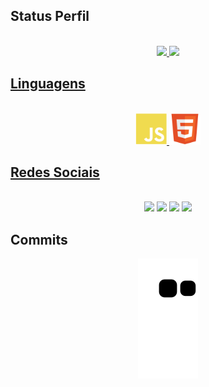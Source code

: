 ## Status Perfil
<div align="center"><br>
  <a href="https://github.com/luizfelipedesouza95">
  <img height="180em" src="https://github-readme-stats.vercel.app/api?username=luizfelipedesouza95&show_icons=true&theme=dark&include_all_commits=true&count_private=true"/>
  <img height="180em" src="https://github-readme-stats.vercel.app/api/top-langs/?username=luizfelipedesouza95&layout=compact&langs_count=7&theme=dark"/>
</div>

  ## Linguagens
<div align="center"><br>
  <img alt="lfs-Js" height="50" width="50" src="https://raw.githubusercontent.com/devicons/devicon/master/icons/javascript/javascript-plain.svg">
  <img alt="lfs-HTML" height="50" width="50" src="https://raw.githubusercontent.com/devicons/devicon/master/icons/html5/html5-original.svg">
</div>
  
  ## Redes Sociais
 <div align="center"><br>
      <a href="https://instagram.com/luizfelipedesouza95" target="_blank"><img src="https://img.shields.io/badge/-Instagram-%23E4405F?style=for-the-badge&logo=instagram&logoColor=white" target="_blank"></a>
      <a href="https://www.twitch.tv/luizfelipedesouza95" target="_blank"><img src="https://img.shields.io/badge/Twitch-9146FF?style=for-the-badge&logo=twitch&logoColor=white" target="_blank"></a>
     <a href="https://discord.gg/DdXc89vyqY" target="_blank"><img src="https://img.shields.io/badge/Discord-7289DA?style=for-the-badge&logo=discord&logoColor=white" target="_blank"></a>
      <a href="https://www.linkedin.com/in/luizfelipedesouza95/" target="_blank"><img src="https://img.shields.io/badge/-LinkedIn-%230077B5?style=for-the-badge&logo=linkedin&logoColor=white" target="_blank"></a>
  </div>
   
  ## Commits
 <div align="center">
   
   ![Snake animation](https://github.com/luizfelipedesouza95/luizfelipedesouza95/blob/output/github-contribution-grid-snake.svg)
</div>
